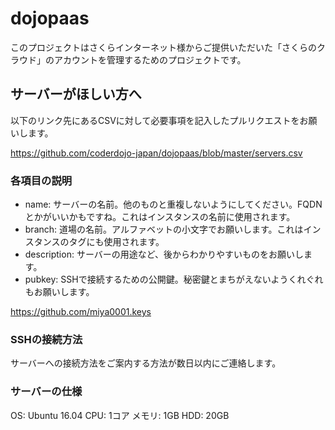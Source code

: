 # dojopaas

このプロジェクトはさくらインターネット様からご提供いただいた「さくらのクラウド」のアカウントを管理するためのプロジェクトです。

## サーバーがほしい方へ

以下のリンク先にあるCSVに対して必要事項を記入したプルリクエストをお願いします。

https://github.com/coderdojo-japan/dojopaas/blob/master/servers.csv

### 各項目の説明

* name: サーバーの名前。他のものと重複しないようにしてください。FQDNとかがいいかもですね。これはインスタンスの名前に使用されます。
* branch: 道場の名前。アルファベットの小文字でお願いします。これはインスタンスのタグにも使用されます。
* description: サーバーの用途など、後からわかりやすいものをお願いします。
* pubkey: SSHで接続するための公開鍵。秘密鍵とまちがえないようくれぐれもお願いします。

https://github.com/miya0001.keys

### SSHの接続方法

サーバーへの接続方法をご案内する方法が数日以内にご連絡します。

### サーバーの仕様

OS: Ubuntu 16.04
CPU: 1コア
メモリ: 1GB
HDD: 20GB
